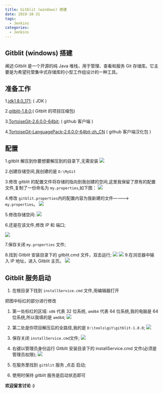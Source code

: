 ```yaml
---
title: Gitblit (windows) 搭建
date: 2019-10-31
tags:
  - Jenkins
categories:
  - Jenkins
---
```


## Gitblit (windows) 搭建

阐述:Gitblit 是一个开源的纯 Java 堆栈，用于管理、查看和服务 Git 存储库。它主要是为希望托管集中式存储库的小型工作组设计的一种工具。

## 准备工作

1.[jdk1.8.0_171](http://q061fnxf9.bkt.clouddn.com/jdk1.8.0_171.rar); ( JDK )

2.[gitblit-1.8.0](http://q061fnxf9.bkt.clouddn.com/gitblit-1.8.0.zip);( Gitblit 的项目压缩包)

3.[TortoiseGit-2.6.0.0-64bit](http://q061fnxf9.bkt.clouddn.com/TortoiseGit-2.6.0.0-64bit.msi); ( github 客户端 )

4.[TortoiseGit-LanguagePack-2.6.0.0-64bit-zh_CN](http://q061fnxf9.bkt.clouddn.com/TortoiseGit-LanguagePack-2.6.0.0-64bit-zh_CN.msi) ( github 客户端汉化包 )

## 配置

1.gitblit 解压到你要想要解压到的目录下,无需安装
![](http://lc-zltjehai.cn-n1.lcfile.com/334bb9c10130ef2f26d6/gitblit1.png)

2.创建存储空间,我创建的是 `D:\MyGit`

3.修改 gitblit 的配置文件将存储的指向到我创建的空间,这里我保留了原有的配置文件,复制了一份命名为 `my.properties`,如下图：
![](http://lc-zltjehai.cn-n1.lcfile.com/756638c186d981165284/gitblit3.png)

4.修改 `gitblit.properties`内的配置内容为我新建的文件————> `my.properties`。
![](http://lc-zltjehai.cn-n1.lcfile.com/45341f037c8760e7dc74/gitblit4.png)

5.修改存储空间:
![](http://lc-zltjehai.cn-n1.lcfile.com/1bb1a3938c7e5afc3487/gitblit5.png)

6.还是在该文件,修改 IP 和 端口;

![](http://lc-zltjehai.cn-n1.lcfile.com/8b9a094aae41adb1689c/gitblit6.png)

7.保存关闭 `my.properties` 文件;

8.找到 Gitblit 安装目录下的 gitblit.cmd 文件，双击运行;
![](http://lc-zltjehai.cn-n1.lcfile.com/e12c2ed781f2b45e736f/gitblit7.png)
![](http://lc-zltjehai.cn-n1.lcfile.com/0095cd5d954b011f6cb9/gitblit8.png) 9.在浏览器中输入 IP 地址，进入 Gitblit 主页。
![](http://lc-zltjehai.cn-n1.lcfile.com/368abf65608dcfbcb0ae/gitblit9.png)

## Gitblit 服务启动

1. 在根目录下找到 `installService.cmd` 文件,用编辑器打开

把图中标红的部分进行修改

1.  第一处标红的区域: `x86` 代表 32 位系统, `amd64` 代表 64 位系统,我的电脑是 64 位系统,所以我填的是 `amd64`;
    ![](http://lc-zltjehai.cn-n1.lcfile.com/159f9f955988490d1370/gitblit10.png)
2.  第二处是你项目解压后的全路径,我的是 `D:\tools\git\gitblit-1.8.0`;
    ![](http://lc-zltjehai.cn-n1.lcfile.com/159f9f955988490d1370/gitblit10.png)

3.  保存关闭 `installService.cmd`文件;
    ![](http://lc-zltjehai.cn-n1.lcfile.com/634cff01c7c34eebd3b7/gitblit11.png)

4.  右键以管理员身份运行 Gitblit 安装目录下的 installService.cmd 文件(必须是管理员权限);
    ![](http://lc-zltjehai.cn-n1.lcfile.com/58a969bbee5af0839bb9/gitblit12.png)

5.  在服务里找到 `gitblit` 服务 ,点击 启动;
    ![]()

6.  使用时保持 gitblit 服务是启动状态即可

**欢迎留言讨论 :)**
